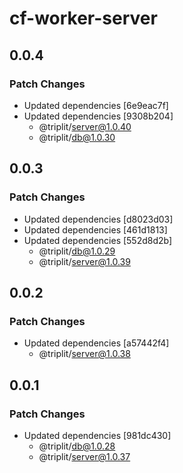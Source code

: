 # cf-worker-server

## 0.0.4

### Patch Changes

- Updated dependencies [6e9eac7f]
- Updated dependencies [9308b204]
  - @triplit/server@1.0.40
  - @triplit/db@1.0.30

## 0.0.3

### Patch Changes

- Updated dependencies [d8023d03]
- Updated dependencies [461d1813]
- Updated dependencies [552d8d2b]
  - @triplit/db@1.0.29
  - @triplit/server@1.0.39

## 0.0.2

### Patch Changes

- Updated dependencies [a57442f4]
  - @triplit/server@1.0.38

## 0.0.1

### Patch Changes

- Updated dependencies [981dc430]
  - @triplit/db@1.0.28
  - @triplit/server@1.0.37
